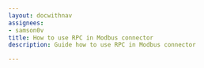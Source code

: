 ```yaml
---
layout: docwithnav
assignees:
- samson0v
title: How to use RPC in Modbus connector
description: Guide how to use RPC in Modbus connector

---
```

